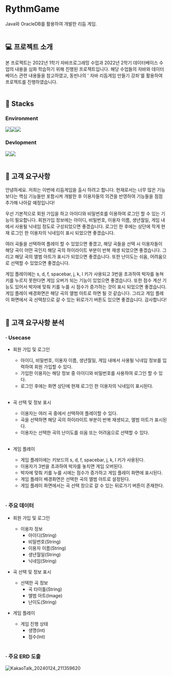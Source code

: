 # RythmGame
Java와 OracleDB를 활용하여 개발한 리듬 게임.
<br></br>

## 💻 프로젝트 소개 
본 프로젝트는 2022년 1학기 자바프로그래밍 수업과 2022년 2학기 데이터베이스 수업의 내용을 심화 학습하기 위해 진행된 프로젝트입니다. 
해당 수업들의 자바와 데이터베이스 관련 내용들을 참고하였고, 동빈나의 ' 자바 리듬게임 만들기 강좌'를 활용하여 프로젝트를 진행하였습니다.
<br></br>

## 📌 Stacks

### Environment
<img src="https://img.shields.io/badge/eclipseide-2C2255?style=for-the-badge&logo=eclipseide&logoColor=white"><img src="https://img.shields.io/badge/github-181717?style=for-the-badge&logo=github&logoColor=white"><img src="https://img.shields.io/badge/oracle-F80000?style=for-the-badge&logo=oracle&logoColor=white">

### Devlopment
<img src="https://img.shields.io/badge/java-007396?style=for-the-badge&logo=java&logoColor=white"><img src="https://img.shields.io/badge/sql-8669AE?style=for-the-badge&logo=sql&8669AE=white">
<br></br>

## 📢 고객 요구사항
안녕하세요. 저희는 이번에 리듬게임을 출시 하려고 합니다. 현재로서는 너무 많은 기능 보다는 핵심 기능들만 포함시켜 개발한 후 이용자들의 의견을 반영하여 기능들을 점점 추가해 나아갈 예정입니다! <br>

우선 기본적으로 회원 가입을 하고 아이디와 비밀번호를 이용하여 로그인 할 수 있는 기능이 필요합니다. 회원가입 정보에는 아이디, 비밀번호, 이용자 이름, 생년월일, 게임 내에서 사용될 닉네임 정도로 구성되었으면 좋겠습니다. 로그인 한 후에는 상단에 작게 현재 로그인 한 이용자의 닉네임이 표시 되었으면 좋겠습니다. <br>

여러 곡들을 선택하여 플레이 할 수 있었으면 좋겠고, 해당 곡들을 선택 시 이용자들이 해당 곡이 어떤 곡인지 해당 곡의 하이라이트 부분이 반복 재생 되었으면 좋겠습니다. 그리고 해당 곡의 앨범 아트가 표시가 되었으면 좋겠습니다. 또한 난이도는 쉬움, 어려움으로 선택할 수 있었으면 좋겠습니다. <br>

게임 플레이에는 s, d, f, spacebar, j, k, l 키가 사용되고 3번을 초과하여 박자를 놓쳐 키를 누르지 못한다면 게임 오버가 되는 기능이 있었으면 좋겠습니다. 또한 점수 계산 기능도 있어서 박자에 맞춰 키를 누를 시 점수가 증가하는 것이 표시 되었으면 좋겠습니다. 게임 플레이 배경화면은 해당 곡의 앨범 아트로 하면 될 것 같습니다. 그리고 게임 플레이 화면에서 곡 선택창으로 갈 수 있는 뒤로가기 버튼도 있으면 좋겠습니다.
 감사합니다! <br></br>


## 🔎 고객 요구사항 분석

### · Usecase

   - 회원 가입 및 로그인
     - 아이디, 비밀번호, 이용자 이름, 생년월일, 게임 내에서 사용될 닉네임 정보를 입력하여 회원 가입할 수 있다.
     - 가입한 이용자는 해당 정보 중 아이디와 비밀번호를 사용하여 로그인 할 수 있다.
     - 로그인 후에는 화면 상단에 현재 로그인 한 이용자의 닉네임이 표시된다. 
     <br></br>
   
   - 곡 선택 및 정보 표시
     - 이용자는 여러 곡 중에서 선택하여 플레이할 수 있다.
     - 곡을 선택하면 해당 곡의 하이라이트 부분이 반복 재생되고, 앨범 아트가 표시된다.
     - 이용자는 선택한 곡의 난이도를 쉬움 또는 어려움으로 선택할 수 있다.
     <br></br>

   - 게임 플레이
     - 게임 플레이에는 키보드의 s, d, f, spacebar, j, k, l 키가 사용된다.
     - 이용자가 3번을 초과하여 박자를 놓치면 게임 오버된다.
     - 박자에 맞춰 키를 누를 시에는 점수가 증가하고 게임 플레이 화면에 표시된다.
     - 게임 플레이 배경화면은 선택한 곡의 앨범 아트로 설정된다.
     - 게임 플레이 화면에서는 곡 선택 창으로 갈 수 있는 뒤로가기 버튼이 존재한다.
      <br></br>

### · 주요 데이터
    
   - 회원 가입 및 로그인 
     - 이용자 정보
       - 아이디(String)
       - 비밀번호(String)
       - 이용자 이름(String)
       - 생년월일(String)
       - 닉네임(String)

   - 곡 선택 및 정보 표시
     - 선택한 곡 정보
       - 곡 타이틀(String)
       - 앨범 아트(Image)
       - 난이도(String)
   
   - 게임 플레이
     - 게임 진행 상태
       - 생명(Int)
       - 점수(Int)
   <br></br>
   
### · 주요 ERD 도출
![KakaoTalk_20240124_211359620](https://github.com/SummerToday/RythmGame-Java_OracleDB/assets/88650436/bdec8306-5d20-4f77-bab3-f544f411e1af)

